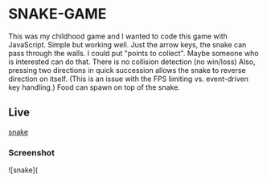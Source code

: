 # SNAKE-GAME

This was my childhood game and I wanted to code this game with JavaScript. Simple but working well. Just the arrow keys, the snake can pass through the walls. I could put "points to collect". Maybe someone who is interested can do that. There is no collision detection (no win/loss)
Also, pressing two directions in quick succession allows the snake to reverse direction on itself. (This is an issue with the FPS limiting vs. event-driven key handling.)
Food can spawn on top of the snake.

## Live
[snake](https://bilalsarimeseli.github.io/SNAKE-GAME/)

### Screenshot

![snake](
